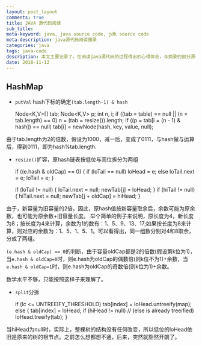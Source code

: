 ```yaml
---
layout: post_layout
comments: true
title: JAVA 源代码阅读
sub_title: 
meta-keyword: java, java source code, jdk source code
meta-description: java源代码阅读摘录
categories: java
tags: java-code
description: 本文主要记录了，在阅读java源代码的过程得出的心得体会，与摘录的部分源代码。
date: 2018-11-12
---
```


## HashMap

* `putVal` hash下标的确定`(tab.length-1) & hash`


    Node<K,V>[] tab; Node<K,V> p; int n, i;
    if ((tab = table) == null || (n = tab.length) == 0)
        n = (tab = resize()).length;
    if ((p = tab[i = (n - 1) & hash]) == null)
        tab[i] = newNode(hash, key, value, null);

由于tab.length为2的倍数，假设为1000，减一后，变成了0111，与hash做与运算后，得到0111，即为hash%tab.length.

* `resize()`扩容，原hash链表按低位与高位拆分为两组


    if ((e.hash & oldCap) == 0) {
        if (loTail == null)
            loHead = e;
        else
            loTail.next = e;
        loTail = e;
    }

    if (loTail != null) {
        loTail.next = null;
        newTab[j] = loHead;
    }
    if (hiTail != null) {
        hiTail.next = null;
        newTab[j + oldCap] = hiHead;
    }

由于，新容量为旧容量的2倍，因此，原hash值按新容量取余后，余数可能为原余数，也可能为原余数+旧容量长度。
举个简单的例子来说明，原长度为4，新长度为8；按长度为4来计算，余数为1的数有：1、5、9、13、17;如果按长度为8来计算，则对应的余数为：1、5、1、5、1。可以看得出，同一组数分别对4和8取余，分成了两组。

`(e.hash & oldCap) == 0`的判断，由于容量oldCap都是2的倍数(假设第k位为1)，当`e.hash & oldCap=0`时，则e.hash为oldCap的偶数倍(则k位不为1)+余数，当`e.hash & oldCap=1`时，则e.hash为oldCap的奇数倍(则k位为1)+余数。

数学水平不够，只能按照这样子来理解了。

* `split`分拆
    

    if (lc <= UNTREEIFY_THRESHOLD)
        tab[index] = loHead.untreeify(map);
    else {
        tab[index] = loHead;
        if (hiHead != null) // (else is already treeified)
            loHead.treeify(tab);
    }


当hiHead为null时，实际上，整棵树的结构没有任何改变，所以低位的loHead依旧是原来的树的根节点。之前怎么想都想不通，后来，突然就豁然开朗了。



